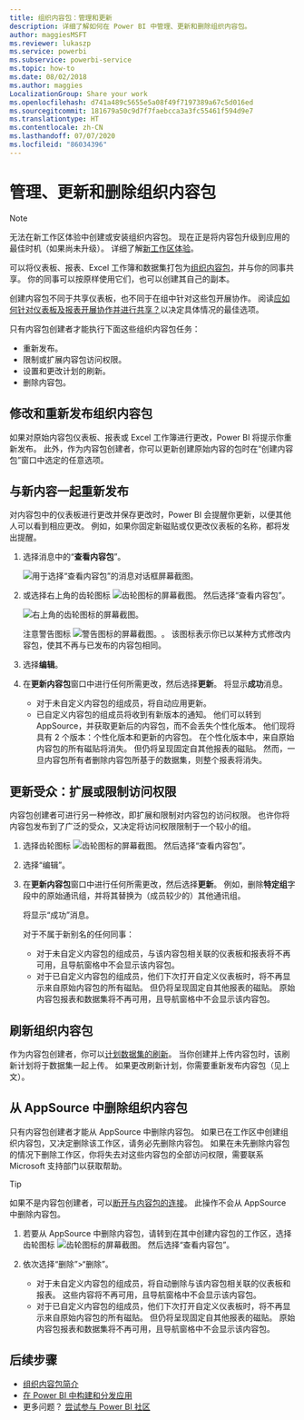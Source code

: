 ```yaml
---
title: 组织内容包：管理和更新
description: 详细了解如何在 Power BI 中管理、更新和删除组织内容包。
author: maggiesMSFT
ms.reviewer: lukaszp
ms.service: powerbi
ms.subservice: powerbi-service
ms.topic: how-to
ms.date: 08/02/2018
ms.author: maggies
LocalizationGroup: Share your work
ms.openlocfilehash: d741a489c5655e5a08f49f7197389a67c5d016ed
ms.sourcegitcommit: 181679a50c9d7f7faebcca3a3fc55461f594d9e7
ms.translationtype: HT
ms.contentlocale: zh-CN
ms.lasthandoff: 07/07/2020
ms.locfileid: "86034396"
---
```

# <a name="manage-update-and-delete-organizational-content-packs"></a>管理、更新和删除组织内容包
> [!NOTE]
> 无法在新工作区体验中创建或安装组织内容包。 现在正是将内容包升级到应用的最佳时机（如果尚未升级）。 详细了解[新工作区体验](service-create-the-new-workspaces.md)。
> 

可以将仪表板、报表、Excel 工作簿和数据集打包为[组织内容包](service-organizational-content-pack-introduction.md)，并与你的同事共享。 你的同事可以按原样使用它们，也可以创建其自己的副本。

创建内容包不同于共享仪表板，也不同于在组中针对这些包开展协作。 阅读[应如何针对仪表板及报表开展协作并进行共享？](service-how-to-collaborate-distribute-dashboards-reports.md)以决定具体情况的最佳选项。

只有内容包创建者才能执行下面这些组织内容包任务：

* 重新发布。
* 限制或扩展内容包访问权限。
* 设置和更改计划的刷新。
* 删除内容包。

## <a name="modify-and-re-publish-an-organizational-content-pack"></a>修改和重新发布组织内容包
如果对原始内容包仪表板、报表或 Excel 工作簿进行更改，Power BI 将提示你重新发布。 此外，作为内容包创建者，你可以更新创建原始内容的包时在“创建内容包”窗口中选定的任意选项。 

## <a name="republish-with-new-content"></a>与新内容一起重新发布
对内容包中的仪表板进行更改并保存更改时，Power BI 会提醒你更新，以便其他人可以看到相应更改。 例如，如果你固定新磁贴或仅更改仪表板的名称，都将发出提醒。

1. 选择消息中的“**查看内容包**”。
   
   ![用于选择“查看内容包”的消息对话框屏幕截图。](media/service-organizational-content-pack-manage-update-delete/pbi_contpkchangesmessage.png)
2. 或选择右上角的齿轮图标 ![齿轮图标的屏幕截图。](media/service-organizational-content-pack-manage-update-delete/cog.png) 然后选择“查看内容包”。
   
   ![右上角的齿轮图标的屏幕截图。](media/service-organizational-content-pack-manage-update-delete/pbi_contpkview.png)
   
   注意警告图标 ![警告图标的屏幕截图。](media/service-organizational-content-pack-manage-update-delete/pbi_contpkwarningicon.png)。  该图标表示你已以某种方式修改内容包，使其不再与已发布的内容包相同。
3. 选择**编辑**。  
4. 在**更新内容包**窗口中进行任何所需更改，然后选择**更新**。 将显示**成功**消息。
   
   * 对于未自定义内容包的组成员，将自动应用更新。
   * 已自定义内容包的组成员将收到有新版本的通知。  他们可以转到 AppSource，并获取更新后的内容包，而不会丢失个性化版本。  他们现将具有 2 个版本：个性化版本和更新的内容包。  在个性化版本中，来自原始内容包的所有磁贴将消失。  但仍将呈现固定自其他报表的磁贴。 然而，一旦内容包所有者删除内容包所基于的数据集，则整个报表将消失。  

## <a name="update-the-audience-expand-or-restrict-access"></a>更新受众：扩展或限制访问权限
内容包创建者可进行另一种修改，即扩展和限制对内容包的访问权限。  也许你将内容包发布到了广泛的受众，又决定将访问权限限制于一个较小的组。  

1. 选择齿轮图标 ![齿轮图标的屏幕截图。](media/service-organizational-content-pack-manage-update-delete/cog.png) 然后选择“查看内容包”。
2. 选择“编辑”。 
3. 在**更新内容包**窗口中进行任何所需更改，然后选择**更新**。 例如，删除**特定组**字段中的原始通讯组，并将其替换为（成员较少的）其他通讯组。
   
   将显示“成功”消息。
   
   对于不属于新别名的任何同事：
   
   * 对于未自定义内容包的组成员，与该内容包相关联的仪表板和报表将不再可用，且导航窗格中不会显示该内容包。
   * 对于已自定义内容包的组成员，他们下次打开自定义仪表板时，将不再显示来自原始内容包的所有磁贴。  但仍将呈现固定自其他报表的磁贴。 原始内容包报表和数据集将不再可用，且导航窗格中不会显示该内容包。   

## <a name="refresh-an-organizational-content-pack"></a>刷新组织内容包
作为内容包创建者，你可以[计划数据集的刷新](../connect-data/refresh-data.md)。  当你创建并上传内容包时，该刷新计划将于数据集一起上传。 如果更改刷新计划，你需要重新发布内容包（见上文）。

## <a name="delete-an-organizational-content-pack-from-appsource"></a>从 AppSource 中删除组织内容包
只有内容包创建者才能从 AppSource 中删除内容包。 如果已在工作区中创建组织内容包，又决定删除该工作区，请务必先删除内容包。 如果在未先删除内容包的情况下删除工作区，你将失去对这些内容包的全部访问权限，需要联系 Microsoft 支持部门以获取帮助。 

> [!TIP]
> 如果不是内容包创建者，可以[断开与内容包的连接](service-organizational-content-pack-disconnect.md)。 此操作不会从 AppSource 中删除内容包。
> 
> 

1. 若要从 AppSource 中删除内容包，请转到在其中创建内容包的工作区，选择齿轮图标 ![齿轮图标的屏幕截图。](media/service-organizational-content-pack-manage-update-delete/cog.png) 然后选择“查看内容包”。
2. 依次选择“删除”\>“删除”。 
   
   * 对于未自定义内容包的组成员，将自动删除与该内容包相关联的仪表板和报表。 这些内容将不再可用，且导航窗格中不会显示该内容包。
   * 对于已自定义内容包的组成员，他们下次打开自定义仪表板时，将不再显示来自原始内容包的所有磁贴。  但仍将呈现固定自其他报表的磁贴。 原始内容包报表和数据集将不再可用，且导航窗格中不会显示该内容包。   

## <a name="next-steps"></a>后续步骤
* [组织内容包简介](service-organizational-content-pack-introduction.md)
* [在 Power BI 中构建和分发应用](service-create-distribute-apps.md) 
* 更多问题？ [尝试参与 Power BI 社区](https://community.powerbi.com/)

